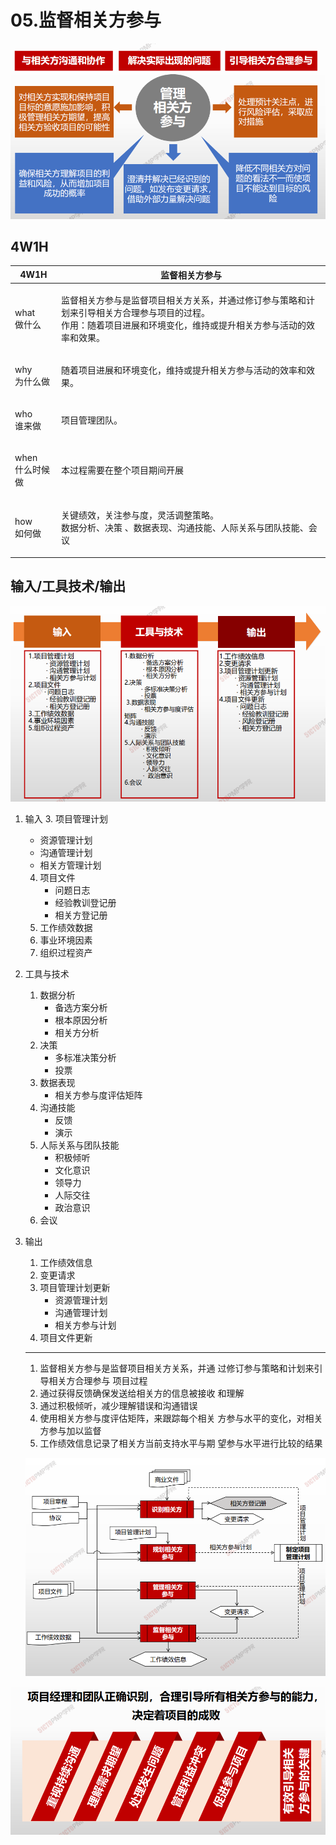 # 05.监督相关方参与

![image-20210408221159458](image/image-20210408221159458.png)

## 4W1H

| 4W1H                 | **监督相关方参与**                                                                                 |
| -------------------- | ------------------------------------------------------------------------------------------- |
| <p>what<br>做什么</p>   | <p>监督相关方参与是监督项目相关方关系，并通过修订参与策略和计划来引导相关方合理参与项目的过程。<br>作用：随着项目进展和环境变化，维持或提升相关方参与活动的效率和效果。</p> |
| <p>why<br>为什么做</p>   | 随着项目进展和环境变化，维持或提升相关方参与活动的效率和效果。                                                             |
| <p>who<br>谁来做</p>    | 项目管理团队。                                                                                     |
| <p>when<br>什么时候做</p> | 本过程需要在整个项目期间开展                                                                              |
| <p>how<br>如何做</p>    | <p>关键绩效，关注参与度，灵活调整策略。<br>数据分析、决策 、数据表现、沟通技能、人际关系与团队技能、会议</p>                                |

## 输入/工具技术/输出

![image-20210408221800503](image/image-20210408221800503.png)

1. 输入
   3. 项目管理计划
      * 资源管理计划
      * 沟通管理计划
      * 相关方管理计划
   4. 项目文件
      * 问题日志
      * 经验教训登记册
      * 相关方登记册
   5. 工作绩效数据
   6. 事业环境因素
   7. 组织过程资产
2. 工具与技术
   1. 数据分析
      * 备选方案分析
      * 根本原因分析
      * 相关方分析
   2. 决策
      * 多标准决策分析
      * 投票
   3. 数据表现
      * 相关方参与度评估矩阵
   4. 沟通技能
      * 反馈
      * 演示
   5. 人际关系与团队技能
      * 积极倾听
      * 文化意识
      * 领导力
      * 人际交往
      * 政治意识
   6. 会议
3.  输出

    1. 工作绩效信息
    2. 变更请求
    3. 项目管理计划更新
       * 资源管理计划
       * 沟通管理计划
       * 相关方参与计划
    4. 项目文件更新

    ***

    1. 监督相关方参与是监督项目相关方关系，并通 过修订参与策略和计划来引导相关方合理参与 项目过程
    2. 通过获得反馈确保发送给相关方的信息被接收 和理解
    3. 通过积极倾听，减少理解错误和沟通错误
    4. 使用相关方参与度评估矩阵，来跟踪每个相关 方参与水平的变化，对相关方参与加以监督
    5. 工作绩效信息记录了相关方当前支持水平与期 望参与水平进行比较的结果

    ![image-20210408222429891](image/image-20210408222429891.png)

![image-20210408222509763](image/image-20210408222509763.png)

